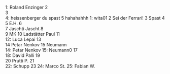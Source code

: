 1: Roland Enzinger
2  
3  
4: heissenberger du spast
5  hahahahhh
1: wita01
2  Sei der Ferrari!
3  Spast
4  
5  E.H.
6  
7  Jaschti Jascht
8  
9  MK
10  Ladstätter Paul
11  
12:  Luca Lepai
13  
14  Petar Nenkov
15  Neumann  
14: Petar Nenkov
15: Neumann0
17    
18: David Palli
19  
20  Prutti P.
21  
22: Schupp 
23
24: Marco St.
25: Fabian W.

